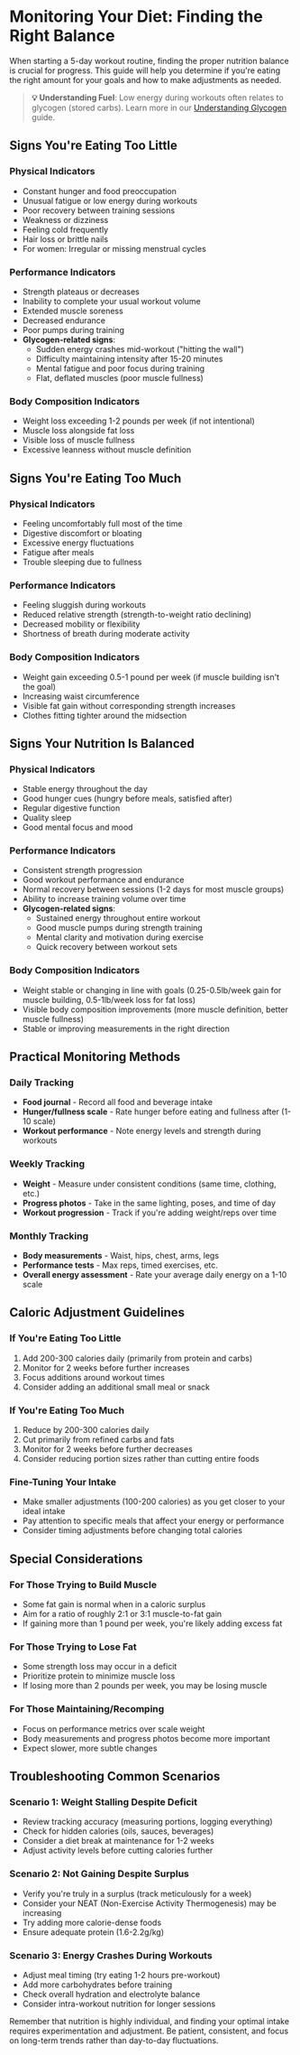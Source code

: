 # Monitoring Your Diet: Finding the Right Balance

When starting a 5-day workout routine, finding the proper nutrition balance is crucial for progress. This guide will help you determine if you're eating the right amount for your goals and how to make adjustments as needed.

> **💡 Understanding Fuel**: Low energy during workouts often relates to glycogen (stored carbs). Learn more in our [Understanding Glycogen](understanding-glycogen.md) guide.

## Signs You're Eating Too Little

### Physical Indicators
- Constant hunger and food preoccupation
- Unusual fatigue or low energy during workouts
- Poor recovery between training sessions
- Weakness or dizziness
- Feeling cold frequently
- Hair loss or brittle nails
- For women: Irregular or missing menstrual cycles

### Performance Indicators
- Strength plateaus or decreases
- Inability to complete your usual workout volume
- Extended muscle soreness
- Decreased endurance
- Poor pumps during training
- **Glycogen-related signs**:
  - Sudden energy crashes mid-workout ("hitting the wall")
  - Difficulty maintaining intensity after 15-20 minutes
  - Mental fatigue and poor focus during training
  - Flat, deflated muscles (poor muscle fullness)

### Body Composition Indicators
- Weight loss exceeding 1-2 pounds per week (if not intentional)
- Muscle loss alongside fat loss
- Visible loss of muscle fullness
- Excessive leanness without muscle definition

## Signs You're Eating Too Much

### Physical Indicators
- Feeling uncomfortably full most of the time
- Digestive discomfort or bloating
- Excessive energy fluctuations
- Fatigue after meals
- Trouble sleeping due to fullness

### Performance Indicators
- Feeling sluggish during workouts
- Reduced relative strength (strength-to-weight ratio declining)
- Decreased mobility or flexibility
- Shortness of breath during moderate activity

### Body Composition Indicators
- Weight gain exceeding 0.5-1 pound per week (if muscle building isn't the goal)
- Increasing waist circumference
- Visible fat gain without corresponding strength increases
- Clothes fitting tighter around the midsection

## Signs Your Nutrition Is Balanced

### Physical Indicators
- Stable energy throughout the day
- Good hunger cues (hungry before meals, satisfied after)
- Regular digestive function
- Quality sleep
- Good mental focus and mood

### Performance Indicators
- Consistent strength progression
- Good workout performance and endurance
- Normal recovery between sessions (1-2 days for most muscle groups)
- Ability to increase training volume over time
- **Glycogen-related signs**:
  - Sustained energy throughout entire workout
  - Good muscle pumps during strength training
  - Mental clarity and motivation during exercise
  - Quick recovery between workout sets

### Body Composition Indicators
- Weight stable or changing in line with goals (0.25-0.5lb/week gain for muscle building, 0.5-1lb/week loss for fat loss)
- Visible body composition improvements (more muscle definition, better muscle fullness)
- Stable or improving measurements in the right direction

## Practical Monitoring Methods

### Daily Tracking
- **Food journal** - Record all food and beverage intake
- **Hunger/fullness scale** - Rate hunger before eating and fullness after (1-10 scale)
- **Workout performance** - Note energy levels and strength during workouts

### Weekly Tracking
- **Weight** - Measure under consistent conditions (same time, clothing, etc.)
- **Progress photos** - Take in the same lighting, poses, and time of day
- **Workout progression** - Track if you're adding weight/reps over time

### Monthly Tracking
- **Body measurements** - Waist, hips, chest, arms, legs
- **Performance tests** - Max reps, timed exercises, etc.
- **Overall energy assessment** - Rate your average daily energy on a 1-10 scale

## Caloric Adjustment Guidelines

### If You're Eating Too Little
1. Add 200-300 calories daily (primarily from protein and carbs)
2. Monitor for 2 weeks before further increases
3. Focus additions around workout times
4. Consider adding an additional small meal or snack

### If You're Eating Too Much
1. Reduce by 200-300 calories daily
2. Cut primarily from refined carbs and fats
3. Monitor for 2 weeks before further decreases
4. Consider reducing portion sizes rather than cutting entire foods

### Fine-Tuning Your Intake
- Make smaller adjustments (100-200 calories) as you get closer to your ideal intake
- Pay attention to specific meals that affect your energy or performance
- Consider timing adjustments before changing total calories

## Special Considerations

### For Those Trying to Build Muscle
- Some fat gain is normal when in a caloric surplus
- Aim for a ratio of roughly 2:1 or 3:1 muscle-to-fat gain
- If gaining more than 1 pound per week, you're likely adding excess fat

### For Those Trying to Lose Fat
- Some strength loss may occur in a deficit
- Prioritize protein to minimize muscle loss
- If losing more than 2 pounds per week, you may be losing muscle

### For Those Maintaining/Recomping
- Focus on performance metrics over scale weight
- Body measurements and progress photos become more important
- Expect slower, more subtle changes

## Troubleshooting Common Scenarios

### Scenario 1: Weight Stalling Despite Deficit
- Review tracking accuracy (measuring portions, logging everything)
- Check for hidden calories (oils, sauces, beverages)
- Consider a diet break at maintenance for 1-2 weeks
- Adjust activity levels before cutting calories further

### Scenario 2: Not Gaining Despite Surplus
- Verify you're truly in a surplus (track meticulously for a week)
- Consider your NEAT (Non-Exercise Activity Thermogenesis) may be increasing
- Try adding more calorie-dense foods
- Ensure adequate protein (1.6-2.2g/kg)

### Scenario 3: Energy Crashes During Workouts
- Adjust meal timing (try eating 1-2 hours pre-workout)
- Add more carbohydrates before training
- Check overall hydration and electrolyte balance
- Consider intra-workout nutrition for longer sessions

Remember that nutrition is highly individual, and finding your optimal intake requires experimentation and adjustment. Be patient, consistent, and focus on long-term trends rather than day-to-day fluctuations. 